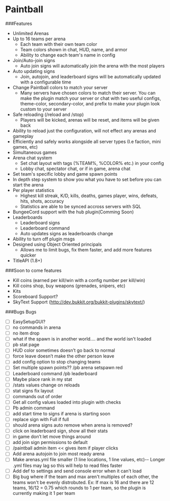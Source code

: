 # Paintball
###Features
* Unlimited Arenas
* Up to 16 teams per arena
    * Each team with their own team color
    * Team colors shown in chat, HUD, name, and armor
    * Ability to change each team's name in config
* Join/Auto-join signs
    * Auto join signs will automatically join the arena with the most players
* Auto updating signs
    * Join, autojoin, and leaderboard signs will be automatically updated with a configurable time
* Change Paintball colors to match your server
    * Many servers have chosen colors to match their server. You can make the plugin match your server or chat with two useful configs, theme-color, secondary-color, and prefix to make your plugin look custom to your server
* Safe reloading (/reload and /stop)
    * Players will be kicked, arenas will be reset, and items will be given back
* Ability to reload just the configuration, will not effect any arenas and gameplay
* Efficiently and safely works alongside all server types (I.e faction, mini games, etc)
* Simultaneous games
* Arena chat system
    * Set chat layout with tags (%TEAM%, %COLOR% etc.) in your config
    * Lobby chat, spectator chat, or if in game, arena chat
* Set team's specific lobby and game spawn points
* In depth step system to show you what you have to set before you can start the arena
* Per player statistics
    * Highest kill streak, K/D, kills, deaths, games player, wins, defeats, hits, shots, accuracy
    * Statistics are able to be synced accross servers with SQL
* BungeeCord support with the hub plugin(Comming Soon)
* Leaderboards
    * Leaderboard signs
    * Leaderboard command
    * Auto updates signs as leaderboards change
* Ability to turn off plugin msgs
* Designed using Object Oriented principals
    * Allows me to limit bugs, fix them faster, and add more features quicker
* TitleAPI (1.8+)

###Soon to come features
* Kill coins (earned per kill/win with a config number per kill/win)
* Kill coins shop, buy weapons (grenades, snipers, etc)
* Kits
* Scoreboard Support?
* SkyText Support (http://dev.bukkit.org/bukkit-plugins/skytext/)

###Bugs
Bugs
- [ ] EasySetupGUI?
- [ ] no commands in arena
- [ ] no item drop
- [ ] what if the spawn is in another world.... and the world isn't loaded
- [ ] pb stat page
- [ ] HUD color sometimes doesn’t go back to normal
- [ ] force leave doesn’t make the other person leave
- [ ] add config option to stop changing teams
- [ ] Set multiple spawn points?? /pb arena setspawn red <number>
- [ ] Leaderboard command /pb leaderboard <stat>
- [ ] Maybe place rank in my stat
- [ ] /stats values change on reloads
- [ ] stat signs fix layout
- [ ] commands out of order
- [ ] Get all config values loaded into plugin with checks
- [ ] Pb admin command <command>
- [ ] add start time to signs if arena is starting soon
- [ ] replace sign with Full if full
- [ ] should arena signs auto remove when arena is removed?
- [ ] click on leaderboard sign, show all their stats
- [ ] in game don’t let move things around
- [ ] add join sign permissions to default
- [ ] /paintball admin item << gives item if player clicks
- [ ] Add arena autojoin to join most ready arena
- [ ] Make arenas.yml file smaller (1 line locations, 1 line values, etc)-- Longer .yml files may lag so this will help to read files faster
- [ ] Add def to settings and send console error when it can't load
- [ ] Big bug where if the team and max aren't multiples of each other, the teams won't be evenly distrobuted. Ex: If max is 16 and there are 12 teams, 16/12 = 0.75 which rounds to 1 per team, so the plugin is currently making it 1 per team
